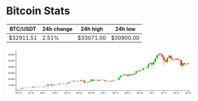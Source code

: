 # Bitcoin Stats

BTC/USDT|24h change|24h high|24h low|
|---|---|---|---|
|$32911.51|2.51%|$33071.00|$30900.00|

<img src="./chart.svg">
